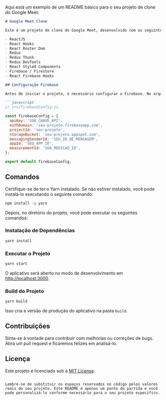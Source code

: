 Aqui está um exemplo de um README básico para o seu projeto de clone do Google Meet:

```markdown
# Google Meet Clone

Este é um projeto de clone do Google Meet, desenvolvido com as seguintes tecnologias:

- ReactJS
- React Hooks
- React Router Dom
- Redux
- Redux Thunk
- Redux DevTools
- React Styled Components
- Firebase / Firestore
- React Firebase Hooks

## Configuração Firebase

Antes de iniciar o projeto, é necessário configurar o Firebase. No arquivo `src/firebaseConfig.js`, insira suas credenciais do Firebase da seguinte forma:

```javascript
// src/firebaseConfig.js

const firebaseConfig = {
  apiKey: 'SUA_CHAVE_API',
  authDomain: 'seu-projeto.firebaseapp.com',
  projectId: 'seu-projeto',
  storageBucket: 'seu-projeto.appspot.com',
  messagingSenderId: 'SEU_ID_DE_MENSAGEM',
  appId: 'SEU_APP_ID',
  measurementId: 'SUA_MEDICAO_ID',
};

export default firebaseConfig;
```

## Comandos

Certifique-se de ter o Yarn instalado. Se não estiver instalado, você pode instalá-lo executando o seguinte comando:

```bash
npm install -g yarn
```

Depois, no diretório do projeto, você pode executar os seguintes comandos:

### Instalação de Dependências

```bash
yarn install
```

### Executar o Projeto

```bash
yarn start
```

O aplicativo será aberto no modo de desenvolvimento em [http://localhost:3000](http://localhost:3000).

### Build do Projeto

```bash
yarn build
```

Isso cria a versão de produção do aplicativo na pasta `build`.

## Contribuições

Sinta-se à vontade para contribuir com melhorias ou correções de bugs. Abra um pull request e ficaremos felizes em analisá-lo.

## Licença

Este projeto é licenciado sob a [MIT License](LICENSE).
```

Lembre-se de substituir os espaços reservados no código pelos valores reais do seu projeto. Este README é apenas um ponto de partida e você pode personalizá-lo conforme necessário para o seu projeto específico.
